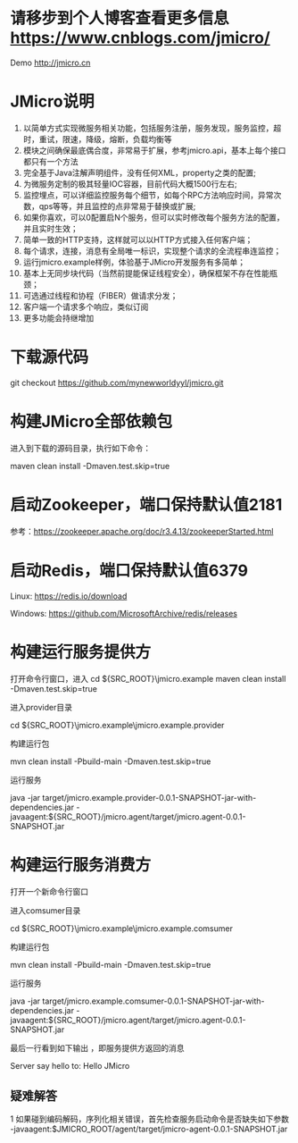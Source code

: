 #  请移步到个人博客查看更多信息 https://www.cnblogs.com/jmicro/
Demo
http://jmicro.cn

# JMicro说明
1. 以简单方式实现微服务相关功能，包括服务注册，服务发现，服务监控，超时，重试，限速，降级，熔断，负载均衡等
2. 模块之间确保最底偶合度，非常易于扩展，参考jmicro.api，基本上每个接口都只有一个方法
3. 完全基于Java注解声明组件，没有任何XML，property之类的配置;
4. 为微服务定制的极其轻量IOC容器，目前代码大概1500行左右;
5. 监控埋点，可以详细监控服务每个细节，如每个RPC方法响应时间，异常次数，qps等等，并且监控的点非常易于替换或扩展;
6. 如果你喜欢，可以0配置启N个服务，但可以实时修改每个服务方法的配置，并且实时生效；
7. 简单一致的HTTP支持，这样就可以以HTTP方式接入任何客户端；
8. 每个请求，连接，消息有全局唯一标识，实现整个请求的全流程串连监控；
9. 运行jmicro.example样例，体验基于JMicro开发服务有多简单；
10. 基本上无同步块代码（当然前提能保证线程安全），确保框架不存在性能瓶颈；
11. 可选通过线程和协程（FIBER）做请求分发；
12. 客户端一个请求多个响应，类似订阅
13. 更多功能会持继增加

# 下载源代码
git checkout https://github.com/mynewworldyyl/jmicro.git

# 构建JMicro全部依赖包
进入到下载的源码目录，执行如下命令：

maven clean install  -Dmaven.test.skip=true

# 启动Zookeeper，端口保持默认值2181
 参考：https://zookeeper.apache.org/doc/r3.4.13/zookeeperStarted.html
 
# 启动Redis，端口保持默认值6379
 Linux: https://redis.io/download
 
 Windows: https://github.com/MicrosoftArchive/redis/releases
 
# 构建运行服务提供方

打开命令行窗口，进入
cd ${SRC_ROOT}\jmicro.example
maven clean install  -Dmaven.test.skip=true


进入provider目录

cd ${SRC_ROOT}\jmicro.example\jmicro.example.provider

构建运行包

mvn clean install -Pbuild-main -Dmaven.test.skip=true

运行服务

java -jar target/jmicro.example.provider-0.0.1-SNAPSHOT-jar-with-dependencies.jar -javaagent:${SRC_ROOT}/jmicro.agent/target/jmicro.agent-0.0.1-SNAPSHOT.jar


# 构建运行服务消费方

打开一个新命令行窗口

进入comsumer目录

cd ${SRC_ROOT}\jmicro.example\jmicro.example.comsumer

构建运行包

mvn clean install -Pbuild-main  -Dmaven.test.skip=true

运行服务

java -jar target/jmicro.example.comsumer-0.0.1-SNAPSHOT-jar-with-dependencies.jar -javaagent:${SRC_ROOT}/jmicro.agent/target/jmicro.agent-0.0.1-SNAPSHOT.jar

最后一行看到如下输出 ，即服务提供方返回的消息

Server say hello to: Hello JMicro

## 疑难解答

1 如果碰到编码解码，序列化相关错误，首先检查服务启动命令是否缺失如下参数
-javaagent:$JMICRO_ROOT/agent/target/jmicro-agent-0.0.1-SNAPSHOT.jar





